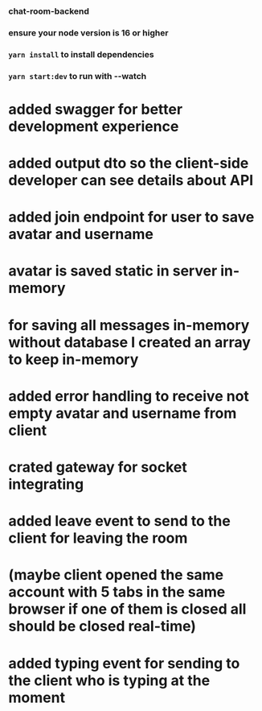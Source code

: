 ### chat-room-backend

### ensure your node version is 16 or higher

### `yarn install` to install dependencies

### `yarn start:dev` to run with --watch

# added swagger for better development experience

# added output dto so the client-side developer can see details about API

# added join endpoint for user to save avatar and username

# avatar is saved static in server in-memory

# for saving all messages in-memory without database I created an array to keep in-memory

# added error handling to receive not empty avatar and username from client

# crated gateway for socket integrating

# added leave event to send to the client for leaving the room

# (maybe client opened the same account with 5 tabs in the same browser if one of them is closed all should be closed real-time)

# added typing event for sending to the client who is typing at the moment
